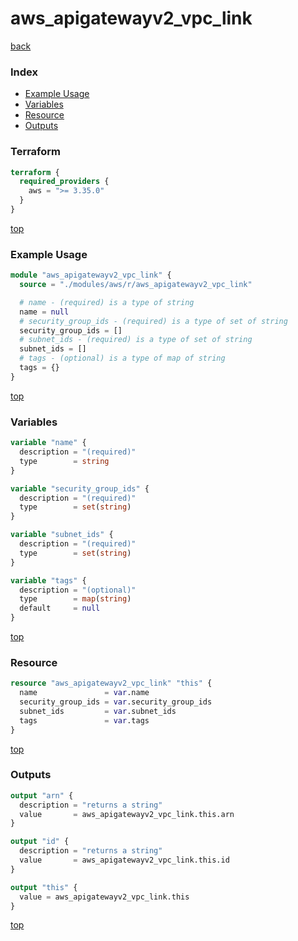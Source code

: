 # aws_apigatewayv2_vpc_link

[back](../aws.md)

### Index

- [Example Usage](#example-usage)
- [Variables](#variables)
- [Resource](#resource)
- [Outputs](#outputs)

### Terraform

```terraform
terraform {
  required_providers {
    aws = ">= 3.35.0"
  }
}
```

[top](#index)

### Example Usage

```terraform
module "aws_apigatewayv2_vpc_link" {
  source = "./modules/aws/r/aws_apigatewayv2_vpc_link"

  # name - (required) is a type of string
  name = null
  # security_group_ids - (required) is a type of set of string
  security_group_ids = []
  # subnet_ids - (required) is a type of set of string
  subnet_ids = []
  # tags - (optional) is a type of map of string
  tags = {}
}
```

[top](#index)

### Variables

```terraform
variable "name" {
  description = "(required)"
  type        = string
}

variable "security_group_ids" {
  description = "(required)"
  type        = set(string)
}

variable "subnet_ids" {
  description = "(required)"
  type        = set(string)
}

variable "tags" {
  description = "(optional)"
  type        = map(string)
  default     = null
}
```

[top](#index)

### Resource

```terraform
resource "aws_apigatewayv2_vpc_link" "this" {
  name               = var.name
  security_group_ids = var.security_group_ids
  subnet_ids         = var.subnet_ids
  tags               = var.tags
}
```

[top](#index)

### Outputs

```terraform
output "arn" {
  description = "returns a string"
  value       = aws_apigatewayv2_vpc_link.this.arn
}

output "id" {
  description = "returns a string"
  value       = aws_apigatewayv2_vpc_link.this.id
}

output "this" {
  value = aws_apigatewayv2_vpc_link.this
}
```

[top](#index)